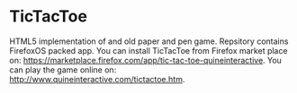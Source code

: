 TicTacToe
=========

HTML5 implementation of and old paper and pen game. Repsitory contains FirefoxOS packed app. You can install TicTacToe from Firefox market place on: https://marketplace.firefox.com/app/tic-tac-toe-quineinteractive. You can play the game online on: http://www.quineinteractive.com/tictactoe.htm.